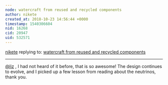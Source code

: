 ```yaml
---
node: watercraft from reused and recycled components
author: nikete
created_at: 2018-10-23 14:56:44 +0000
timestamp: 1540306604
nid: 16268
cid: 20947
uid: 532571
---
```




[nikete](../profile/nikete) replying to: [watercraft from reused and recycled components](../notes/nikete/04-30-2018/watercraft-from-reused-and-recycled-components)

----
[@liz](/profile/liz) , I had not heard of it before, that is so awesome! The design continues to evolve, and I picked up a few lesson from reading about the neutrinos, thank you.